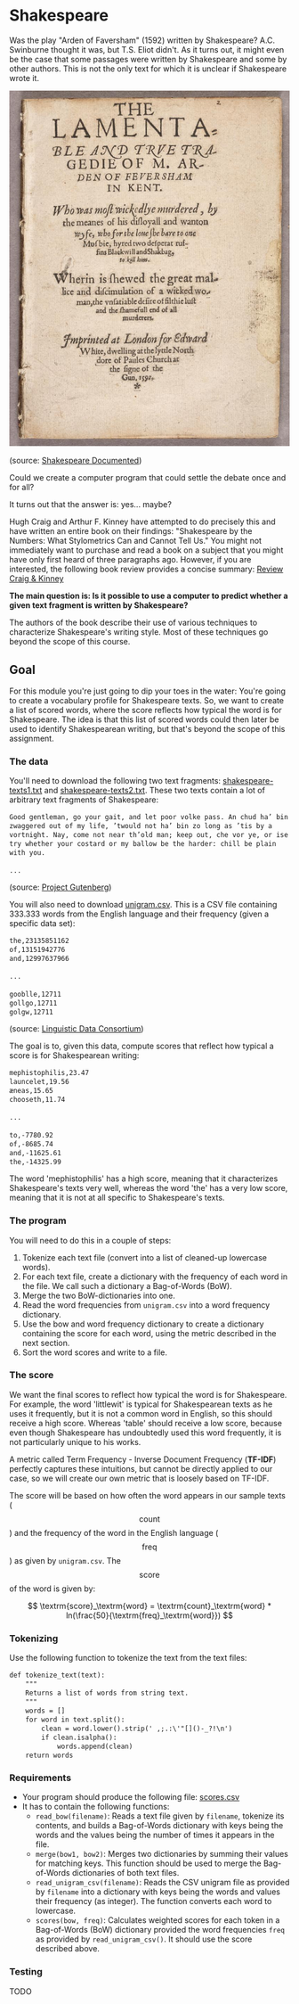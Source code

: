 # Shakespeare

Was the play "Arden of Faversham" (1592) written by Shakespeare? A.C. Swinburne thought it was, but T.S. Eliot didn't. As it turns out, it might even be the case that some passages were written by Shakespeare and some by other authors. This is not the only text for which it is unclear if Shakespeare wrote it.

![](arden.jpg)

(source: [Shakespeare Documented](https://shakespearedocumented.folger.edu/resource/document/arden-faversham-first-edition))

Could we create a computer program that could settle the debate once and for all?

It turns out that the answer is: yes... maybe?

Hugh Craig and Arthur F. Kinney have attempted to do precisely this and have written an entire book on their findings: "Shakespeare by the Numbers: What Stylometrics Can and Cannot Tell Us." You might not immediately want to purchase and read a book on a subject that you might have only first heard of three paragraphs ago. However, if you are interested, the following book review provides a concise summary: [Review Craig & Kinney](https://shakespeareoxfordfellowship.org/shakespeare-by-the-numbers-what-stylometrics-can-and-cannot-tell-us/)

**The main question is: Is it possible to use a computer to predict whether a given text fragment is written by Shakespeare?**

The authors of the book describe their use of various techniques to characterize Shakespeare's writing style. Most of these techniques go beyond the scope of this course.

## Goal

For this module you're just going to dip your toes in the water: You're going to create a vocabulary profile for Shakespeare texts. So, we want to create a list of scored words, where the score reflects how typical the word is for Shakespeare. The idea is that this list of scored words could then later be used to identify Shakespearean writing, but that's beyond the scope of this assignment.

### The data

You'll need to download the following two text fragments: [shakespeare-texts1.txt](shakespeare-texts1.txt) and [shakespeare-texts2.txt](shakespeare-texts2.txt). These two texts contain a lot of arbitrary text fragments of Shakespeare:

    Good gentleman, go your gait, and let poor volke pass. An chud ha’ bin zwaggered out of my life, ’twould not ha’ bin zo long as ’tis by a vortnight. Nay, come not near th’old man; keep out, che vor ye, or ise try whether your costard or my ballow be the harder: chill be plain with you.

    ...

(source: [Project Gutenberg](hhttps://www.gutenberg.org/))

You will also need to download [unigram.csv](unigram.csv). This is a CSV file containing 333.333 words from the English language and their frequency (given a specific data set):

    the,23135851162
    of,13151942776
    and,12997637966

    ...

    gooblle,12711
    gollgo,12711
    golgw,12711

(source: [Linguistic Data Consortium](https://www.kaggle.com/datasets/rtatman/english-word-frequency?resource=download))

The goal is to, given this data, compute scores that reflect how typical a score is for Shakespearean writing:

    mephistophilis,23.47
    launcelet,19.56
    æneas,15.65
    chooseth,11.74

    ...

    to,-7780.92
    of,-8685.74
    and,-11625.61
    the,-14325.99

The word 'mephistophilis' has a high score, meaning that it characterizes Shakespeare's texts very well, whereas the word 'the' has a very low score, meaning that it is not at all specific to Shakespeare's texts.

### The program

You will need to do this in a couple of steps:

1. Tokenize each text file (convert into a list of cleaned-up lowercase words).
2. For each text file, create a dictionary with the frequency of each word in the file. We call such a dictionary a Bag-of-Words (BoW).
3. Merge the two BoW-dictionaries into one.
4. Read the word frequencies from `unigram.csv` into a word frequency dictionary.
5. Use the bow and word frequency dictionary to create a dictionary containing the score for each word, using the metric described in the next section.
6. Sort the word scores and write to a file.

### The score

We want the final scores to reflect how typical the word is for Shakespeare. For example, the word 'littlewit' is typical for Shakespearean texts as he uses it frequently, but it is not a common word in English, so this should receive a high score. Whereas 'table' should receive a low score, because even though Shakespeare has undoubtedly used this word frequently, it is not particularly unique to his works.

A metric called Term Frequency - Inverse Document Frequency (**TF-IDF**) perfectly captures these intuitions, but cannot be directly applied to our case, so we will create our own metric that is loosely based on TF-IDF.

The score will be based on how often the word appears in our sample texts ($$\textrm{count}$$) and the frequency of the word in the English language ($$\textrm{freq}$$) as given by `unigram.csv`. The $$\textrm{score}$$ of the word is given by:

$$
\textrm{score}_\textrm{word} = \textrm{count}_\textrm{word} * ln(\frac{50}{\textrm{freq}_\textrm{word}})
$$

### Tokenizing

Use the following function to tokenize the text from the text files:

    def tokenize_text(text):
        """
        Returns a list of words from string text.
        """
        words = []
        for word in text.split():
            clean = word.lower().strip(' ,;.:\'"[]()-_?!\n')
            if clean.isalpha():
                words.append(clean)
        return words

### Requirements

* Your program should produce the following file: [scores.csv](scores.csv)
* It has to contain the following functions:
    * `read_bow(filename)`: Reads a text file given by `filename`, tokenize its contents, and builds a Bag-of-Words dictionary with keys being the words and the values being the number of times it appears in the file.
    * `merge(bow1, bow2)`: Merges two dictionaries by summing their values for matching keys. This function should be used to merge the Bag-of-Words dictionaries of both text files.
    * `read_unigram_csv(filename)`: Reads the CSV unigram file as provided by `filename` into a dictionary with keys being the words and values their frequency (as integer). The function converts each word to lowercase.
    * `scores(bow, freq)`: Calculates weighted scores for each token in a Bag-of-Words (BoW) dictionary provided the word frequencies `freq` as provided by `read_unigram_csv()`. It should use the score described above.

### Testing

TODO
